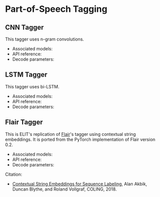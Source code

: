 # Part-of-Speech Tagging

## CNN Tagger

This tagger uses n-gram convolutions.

* Associated models:
* API reference: 
* Decode parameters: 

## LSTM Tagger

This tagger uses bi-LSTM.

* Associated models:
* API reference: 
* Decode parameters: 

## Flair Tagger

This is ELIT's replication of [Flair](https://github.com/zalandoresearch/flair/)'s tagger using contextual string embeddings.
It is ported from the PyTorch implementation of Flair version 0.2.

* Associated models:
* API reference: 
* Decode parameters: 

Citation:
* [Contextual String Embeddings for Sequence Labeling](http://aclweb.org/anthology/C18-1139), Alan Akbik, Duncan Blythe, and Roland Vollgraf, COLING, 2018.
